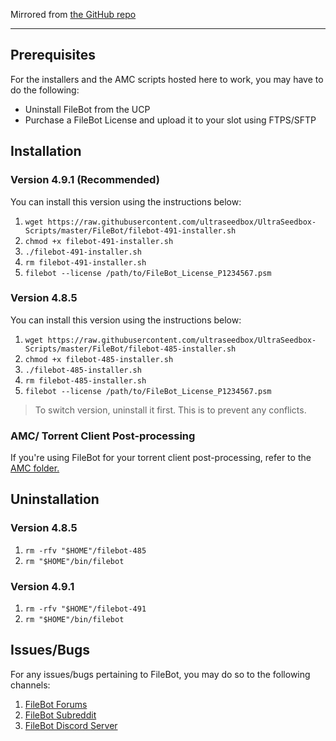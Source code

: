 Mirrored from [the GitHub repo](https://github.com/ultraseedbox/UltraSeedbox-Scripts/blob/master/FileBot)

***

## Prerequisites

For the installers and the AMC scripts hosted here to work, you may have to do the following:

* Uninstall FileBot from the UCP
* Purchase a FileBot License and upload it to your slot using FTPS/SFTP

## Installation

### Version 4.9.1 (Recommended)
You can install this version using the instructions below:

1. `wget https://raw.githubusercontent.com/ultraseedbox/UltraSeedbox-Scripts/master/FileBot/filebot-491-installer.sh`
2. `chmod +x filebot-491-installer.sh`
3. `./filebot-491-installer.sh`
4. `rm filebot-491-installer.sh`
5. `filebot --license /path/to/FileBot_License_P1234567.psm`

### Version 4.8.5
You can install this version using the instructions below:

1. `wget https://raw.githubusercontent.com/ultraseedbox/UltraSeedbox-Scripts/master/FileBot/filebot-485-installer.sh`
2. `chmod +x filebot-485-installer.sh`
3. `./filebot-485-installer.sh`
4. `rm filebot-485-installer.sh`
5. `filebot --license /path/to/FileBot_License_P1234567.psm`

> To switch version, uninstall it first. This is to prevent any conflicts.

### AMC/ Torrent Client Post-processing

If you're using FileBot for your torrent client post-processing, refer to the [AMC folder.](https://docs.usbx.me/books/filebot/page/automated-media-center-%28amc%29-scripts)

## Uninstallation

### Version 4.8.5

1. `rm -rfv "$HOME"/filebot-485`
2. `rm "$HOME"/bin/filebot`

### Version 4.9.1

1. `rm -rfv "$HOME"/filebot-491`
2. `rm "$HOME"/bin/filebot`

## Issues/Bugs

For any issues/bugs pertaining to FileBot, you may do so to the following channels:

1. [FileBot Forums](https://www.filebot.net/forums/)
2. [FileBot Subreddit](https://www.reddit.com/r/filebot/)
3. [FileBot Discord Server](https://discord.gg/skTt2em)